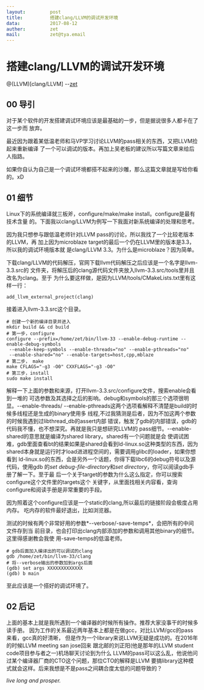 ```yaml
---
layout:         post
title:          搭建clang/LLVM的调试开发环境
data:           2017-08-12
auther:         zet
mail:           zet@tya.email
---
```



# 搭建clang/LLVM的调试开发环境
@(LLVM)[clang/LLVM]
        --[zet](https://github.com/fanfuqiang)


## 00 导引

对于某个软件的开发搭建调试环境应该是最基础的一步，但是据说很多人都卡在了这一步而
放弃。

最近因为跟着某低温老师和马VP学习讨论LLVM的pass相关的东西，又把LLVM捡起来重新编译
了一个可以调试的版本。再加上吴老板的建议所以写篇文章来给后人指路。

如果你自认为自己是一个调试环境都搭不起来的沙雕，那么这篇文章就是写给你看的。xD

## 01 细节

Linux下的系统编译就三板斧，configure/make/make install。configure是最有技术含量
的。下面我以clang/LLVM为例写一下我面对新系统编译的处理和思考。

因为我只想参与跟低温老师针对LLVM pass的讨论，所以我找了一个比较老版本的LLVM，再
加上因为microblaze target的最后一个仍在LLVM里的版本是3.3，所以我的调试环境版本就
是clang/LLVM 3.3。为什么是microblaze？因为简单。

下载clang/LLVM的代码解压，官网下载llvm代码解压之后应该是一个名字是llvm-3.3.src的
文件夹，将解压后的clang源代码文件夹放入llvm-3.3.src/tools里并且改名为clang。至于
为什么要这样做，是因为LLVM/tools/CMakeLists.txt里有这样一行：

```
add_llvm_external_project(clang)

```
接着进入llvm-3.3.src这个目录。

```
# 创建一个新的编译目录并进入
mkdir build && cd build
# 第一步，configure
configure --prefix=/home/zet/bin/llvm-33 --enable-debug-runtime --enable-debug-symbols
 --enable-keep-symbols --enable-threads="no" --enable-pthreads="no"
 --enable-shared="no" --enable-targets=host,cpp,mblaze
# 第二步， make
make CFLAGS="-g3 -O0" CXXFLAGS="-g3 -O0"
# 第三步，install
sudo make install
```
解释一下上面的参数和来源，打开llvm-3.3.src/configure文件，搜索enable会看到一堆的
可选参数及其选择之后的影响。debug和symbols的那三个选项很明显。--enable-threads/
--enable-pthreads这两个选项看解释不清楚是build的时候多线程还是生成的binary使用多
线程,不过我猜测是后者，因为不加这两个参数的时候我遇到过libthread_db的assert内部
错误，触发了gdb的内部错误，gdb的代码我不懂，也不想深究。再就是我只是想研究LLVM的
pass细节。--enable-shared的意思就是编译为shared library。shared有一个问题就是会
使调试困难，gdb里面查看bt的结果如果是shared会看到ld-linux.so这种类型的东西，因为
shared本身就是运行时才load进进程空间的，需要调用glibc的loader，如果你想看到
ld-linux.so的东西，会是另外一个话题，你得下载libc6的debug符号以及源代码，使用gdb
的*set debug-file-directory*和*set directory*，你可以阅读gdb手册了解一下。至于最
后一个关于target的参数为什么这么指定，你可以搜索configure这个文件里的targets这个
关键字，从里面找相关内容看，查询configure和阅读手册是非常重要的手段。

因为照着这个configure应该是一个static的clang,所以最后的链接阶段会极度占用内存。
吃内存的软件最好退出，比如浏览器。

测试的时候有两个非常好用的参数*--verbose/-save-temps*，会把所有的中间文件存到当
前目录，也会打印出clang内部添加的参数和调用其他binary的细节。这里得感谢教会我使
用-save-temps的低温老师。

```
# gdb后面加入编译出的可以调试的clang
gdb /home/zet/bin/llvm-33/clang
# 将--verbose输出的参数加到args后面
(gdb) set args XXXXXXXXXXXXX
(gdb) b main
```
至此应该是一个搭好的调试环境了。

## 02 后记

上面的基本上就是我所遇到一个编译器的时候所有操作。推荐大家没事干的时候多读手册。
因为工作的关系最近两年基本上都是在做gcc，对比LLVM/gcc的pass来看，gcc真的好清晰，
但是作为一个library来说LLVM无疑是成功的。在2016年的时候LLVM meeting san jose回来
跟北邮的刘正阳(他是那年的LLVM student code项目参与者之一)机场聊天讨论到为什么
LLVM的pass可以这么乱，他说他问过某个编译器厂商的CTO这个问题，那位CTO的解释是LLVM
要搞library这种模式就会这样。后来我想是不是pass之间耦合度太低的问题导致的？

*live long and prosper.*
